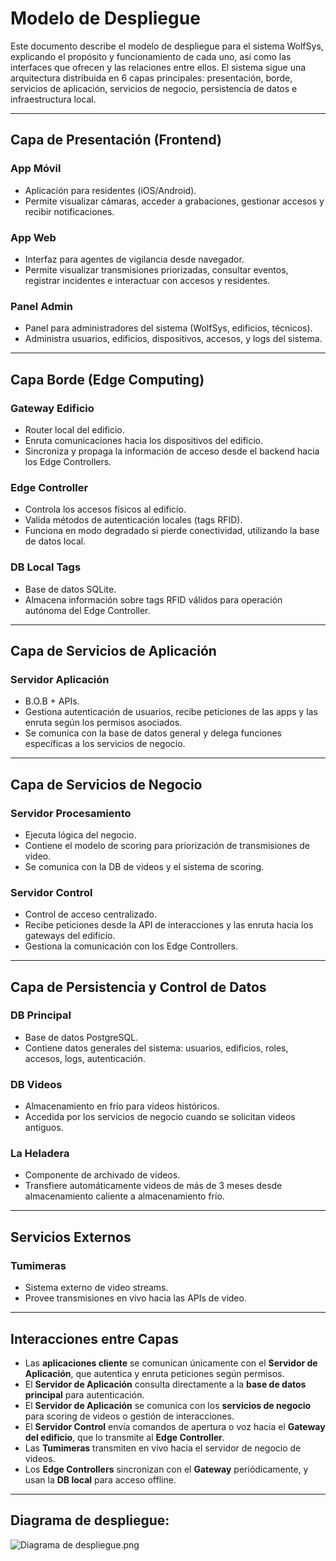 # Modelo de Despliegue

Este documento describe el modelo de despliegue para el sistema WolfSys, explicando el propósito y funcionamiento de cada uno, así como las interfaces que ofrecen y las relaciones entre ellos. El sistema sigue una arquitectura distribuida en 6 capas principales: presentación, borde, servicios de aplicación, servicios de negocio, persistencia de datos e infraestructura local.

---

## Capa de Presentación (Frontend)

### **App Móvil**
- Aplicación para residentes (iOS/Android).
- Permite visualizar cámaras, acceder a grabaciones, gestionar accesos y recibir notificaciones.

### **App Web**
- Interfaz para agentes de vigilancia desde navegador.
- Permite visualizar transmisiones priorizadas, consultar eventos, registrar incidentes e interactuar con accesos y residentes.

### **Panel Admin**
- Panel para administradores del sistema (WolfSys, edificios, técnicos).
- Administra usuarios, edificios, dispositivos, accesos, y logs del sistema.

---

## Capa Borde (Edge Computing)

### **Gateway Edificio**
- Router local del edificio.
- Enruta comunicaciones hacia los dispositivos del edificio.
- Sincroniza y propaga la información de acceso desde el backend hacia los Edge Controllers.

### **Edge Controller**
- Controla los accesos físicos al edificio.
- Valida métodos de autenticación locales (tags RFID).
- Funciona en modo degradado si pierde conectividad, utilizando la base de datos local.

### **DB Local Tags**
- Base de datos SQLite.
- Almacena información sobre tags RFID válidos para operación autónoma del Edge Controller.

---

## Capa de Servicios de Aplicación

### **Servidor Aplicación**
- B.O.B + APIs.
- Gestiona autenticación de usuarios, recibe peticiones de las apps y las enruta según los permisos asociados.
- Se comunica con la base de datos general y delega funciones específicas a los servicios de negocio.

---

## Capa de Servicios de Negocio

### **Servidor Procesamiento**
- Ejecuta lógica del negocio.
- Contiene el modelo de scoring para priorización de transmisiones de video.
- Se comunica con la DB de videos y el sistema de scoring.

### **Servidor Control**
- Control de acceso centralizado.
- Recibe peticiones desde la API de interacciones y las enruta hacia los gateways del edificio.
- Gestiona la comunicación con los Edge Controllers.

---

## Capa de Persistencia y Control de Datos

### **DB Principal**
- Base de datos PostgreSQL.
- Contiene datos generales del sistema: usuarios, edificios, roles, accesos, logs, autenticación.

### **DB Videos**
- Almacenamiento en frío para videos históricos.
- Accedida por los servicios de negocio cuando se solicitan videos antiguos.

### **La Heladera**
- Componente de archivado de videos.
- Transfiere automáticamente videos de más de 3 meses desde almacenamiento caliente a almacenamiento frío.

---

## Servicios Externos

### **Tumimeras**
- Sistema externo de video streams.
- Provee transmisiones en vivo hacia las APIs de video.

---

## Interacciones entre Capas

- Las **aplicaciones cliente** se comunican únicamente con el **Servidor de Aplicación**, que autentica y enruta peticiones según permisos.
- El **Servidor de Aplicación** consulta directamente a la **base de datos principal** para autenticación.
- El **Servidor de Aplicación** se comunica con los **servicios de negocio** para scoring de videos o gestión de interacciones.
- El **Servidor Control** envía comandos de apertura o voz hacia el **Gateway del edificio**, que lo transmite al **Edge Controller**.
- Las **Tumimeras** transmiten en vivo hacia el servidor de negocio de videos.
- Los **Edge Controllers** sincronizan con el **Gateway** periódicamente, y usan la **DB local** para acceso offline.

---

## Diagrama de despliegue:
![Diagrama de despliegue.png](Diagramas/Exportados/Diagrama-de-despliegue.png)
